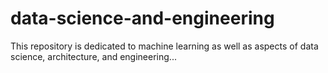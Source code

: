 # data-science-and-engineering
This repository is dedicated to machine learning as well as aspects of data science, architecture, and engineering...
